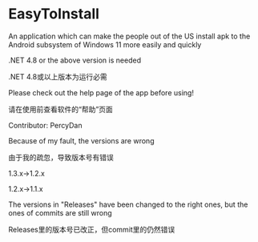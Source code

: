 # EasyToInstall
An application which can make the people out of the US install apk to the Android subsystem of Windows 11 more easily and quickly

.NET 4.8 or the above version is needed

.NET 4.8或以上版本为运行必需

Please check out the help page of the app before using!

请在使用前查看软件的“帮助”页面

Contributor: PercyDan

Because of my fault, the versions are wrong

由于我的疏忽，导致版本号有错误

1.3.x->1.2.x

1.2.x->1.1.x

The versions in "Releases" have been changed to the right ones, but the ones of commits are still wrong

Releases里的版本号已改正，但commit里的仍然错误
